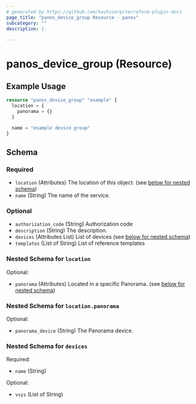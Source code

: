 ```yaml
---
# generated by https://github.com/hashicorp/terraform-plugin-docs
page_title: "panos_device_group Resource - panos"
subcategory: ""
description: |-
  
---
```


# panos_device_group (Resource)



## Example Usage

```terraform
resource "panos_device_group" "example" {
  location = {
    panorama = {}
  }

  name = "example device group"
}
```

<!-- schema generated by tfplugindocs -->
## Schema

### Required

- `location` (Attributes) The location of this object. (see [below for nested schema](#nestedatt--location))
- `name` (String) The name of the service.

### Optional

- `authorization_code` (String) Authorization code
- `description` (String) The description.
- `devices` (Attributes List) List of devices (see [below for nested schema](#nestedatt--devices))
- `templates` (List of String) List of reference templates

<a id="nestedatt--location"></a>
### Nested Schema for `location`

Optional:

- `panorama` (Attributes) Located in a specific Panorama. (see [below for nested schema](#nestedatt--location--panorama))

<a id="nestedatt--location--panorama"></a>
### Nested Schema for `location.panorama`

Optional:

- `panorama_device` (String) The Panorama device.



<a id="nestedatt--devices"></a>
### Nested Schema for `devices`

Required:

- `name` (String)

Optional:

- `vsys` (List of String)
